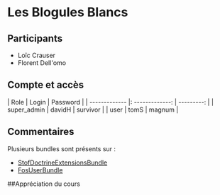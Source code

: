 Les Blogules Blancs
========================

## Participants

- Loïc Crauser
- Florent Dell'omo

## Compte et accès

| Role          |   Login         |   Password |
| ------------- |: -------------: | ---------: |
| super_admin   | davidH          | survivor   |
| user          | tomS            | magnum     |

## Commentaires

Plusieurs bundles sont présents sur : 
- [StofDoctrineExtensionsBundle](https://github.com/stof/StofDoctrineExtensionsBundle)
- [FosUserBundle](https://github.com/FriendsOfSymfony/FOSUserBundle)

##Appréciation du cours




